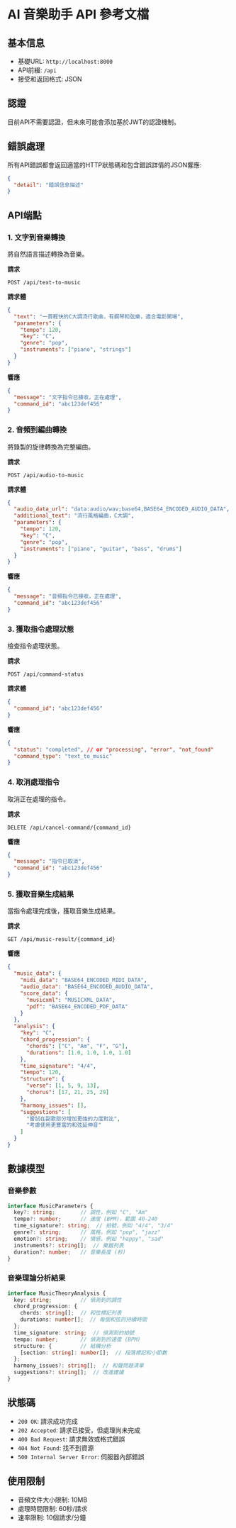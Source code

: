 # AI 音樂助手 API 參考文檔

## 基本信息

- 基礎URL: `http://localhost:8000`
- API前綴: `/api`
- 接受和返回格式: JSON

## 認證

目前API不需要認證，但未來可能會添加基於JWT的認證機制。

## 錯誤處理

所有API錯誤都會返回適當的HTTP狀態碼和包含錯誤詳情的JSON響應:

```json
{
  "detail": "錯誤信息描述"
}
```

## API端點

### 1. 文字到音樂轉換

將自然語言描述轉換為音樂。

**請求**

```
POST /api/text-to-music
```

**請求體**

```json
{
  "text": "一首輕快的C大調流行歌曲，有鋼琴和弦樂，適合電影開場",
  "parameters": {
    "tempo": 120,
    "key": "C",
    "genre": "pop",
    "instruments": ["piano", "strings"]
  }
}
```

**響應**

```json
{
  "message": "文字指令已接收，正在處理",
  "command_id": "abc123def456"
}
```

### 2. 音頻到編曲轉換

將錄製的旋律轉換為完整編曲。

**請求**

```
POST /api/audio-to-music
```

**請求體**

```json
{
  "audio_data_url": "data:audio/wav;base64,BASE64_ENCODED_AUDIO_DATA",
  "additional_text": "流行風格編曲，C大調",
  "parameters": {
    "tempo": 120,
    "key": "C",
    "genre": "pop",
    "instruments": ["piano", "guitar", "bass", "drums"]
  }
}
```

**響應**

```json
{
  "message": "音頻指令已接收，正在處理",
  "command_id": "abc123def456"
}
```

### 3. 獲取指令處理狀態

檢查指令處理狀態。

**請求**

```
POST /api/command-status
```

**請求體**

```json
{
  "command_id": "abc123def456"
}
```

**響應**

```json
{
  "status": "completed", // or "processing", "error", "not_found"
  "command_type": "text_to_music"
}
```

### 4. 取消處理指令

取消正在處理的指令。

**請求**

```
DELETE /api/cancel-command/{command_id}
```

**響應**

```json
{
  "message": "指令已取消",
  "command_id": "abc123def456"
}
```

### 5. 獲取音樂生成結果

當指令處理完成後，獲取音樂生成結果。

**請求**

```
GET /api/music-result/{command_id}
```

**響應**

```json
{
  "music_data": {
    "midi_data": "BASE64_ENCODED_MIDI_DATA",
    "audio_data": "BASE64_ENCODED_AUDIO_DATA",
    "score_data": {
      "musicxml": "MUSICXML_DATA",
      "pdf": "BASE64_ENCODED_PDF_DATA"
    }
  },
  "analysis": {
    "key": "C",
    "chord_progression": {
      "chords": ["C", "Am", "F", "G"],
      "durations": [1.0, 1.0, 1.0, 1.0]
    },
    "time_signature": "4/4",
    "tempo": 120,
    "structure": {
      "verse": [1, 5, 9, 13],
      "chorus": [17, 21, 25, 29]
    },
    "harmony_issues": [],
    "suggestions": [
      "嘗試在副歌部分增加更強的力度對比",
      "考慮使用更豐富的和弦延伸音"
    ]
  }
}
```

## 數據模型

### 音樂參數

```typescript
interface MusicParameters {
  key?: string;        // 調性，例如 "C", "Am"
  tempo?: number;      // 速度 (BPM)，範圍 40-240
  time_signature?: string;  // 拍號，例如 "4/4", "3/4"
  genre?: string;      // 風格，例如 "pop", "jazz"
  emotion?: string;    // 情感，例如 "happy", "sad"
  instruments?: string[];  // 樂器列表
  duration?: number;   // 音樂長度 (秒)
}
```

### 音樂理論分析結果

```typescript
interface MusicTheoryAnalysis {
  key: string;         // 偵測到的調性
  chord_progression: {
    chords: string[];  // 和弦標記列表
    durations: number[];  // 每個和弦的持續時間
  };
  time_signature: string;  // 偵測到的拍號
  tempo: number;       // 偵測到的速度 (BPM)
  structure: {         // 結構分析
    [section: string]: number[];  // 段落標記和小節數
  };
  harmony_issues?: string[];  // 和聲問題清單
  suggestions?: string[];  // 改進建議
}
```

## 狀態碼

- `200 OK`: 請求成功完成
- `202 Accepted`: 請求已接受，但處理尚未完成
- `400 Bad Request`: 請求無效或格式錯誤
- `404 Not Found`: 找不到資源
- `500 Internal Server Error`: 伺服器內部錯誤

## 使用限制

- 音頻文件大小限制: 10MB
- 處理時間限制: 60秒/請求
- 速率限制: 10個請求/分鐘 